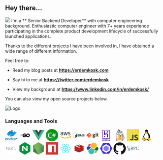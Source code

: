 ## Hey there...

<img src="https://visitor-badge.laobi.icu/badge?page_id=erdemkosk" style="max-width:100%;">
I'm a ** Senior Backend Developer** with computer engineering background. Enthusiastic computer engineer with 7+ years experience participating in the complete product development lifecycle of successfully launched applications.

Thanks to the different projects I have been involved in, I have obtained a wide range of different information.

Feel free to:

- Read my blog posts at **https://erdemkosk.com** 

- Say hi to me at **https://twitter.com/erdemkosk**

- View my background at **https://www.linkedin.com/in/erdemkosk/**

You can also view my open source projects below.

![Logo](https://i.imgur.com/z6YHS5I.png)

### Languages and Tools
<p align="left">
  <img src="https://github.com/github/explore/raw/main/topics/docker/docker.png" alt="docker" width="40" height="40"/>
  <img src="https://github.com/github/explore/raw/main/topics/go/go.png" alt="go" width="40" height="40"/>
  <img src="https://github.com/github/explore/blob/main/topics/vue/vue.png" alt="vue" width="40" height="40"/>
  <img src="https://github.com/github/explore/blob/main/topics/csharp/csharp.png" alt="csharp" width="40" height="40"/>
  <img src="https://github.com/github/explore/raw/main/topics/aws/aws.png" alt="aws" width="40" height="40"/>
  <img src="https://github.com/github/explore/blob/main/topics/bash/bash.png" alt="bash" width="40" height="40"/>
  <img src="https://github.com/github/explore/blob/main/topics/git/git.png" alt="git" width="40" height="40"/>
  <img src="https://github.com/github/explore/blob/main/topics/heroku/heroku.png" alt="heroku" width="40" height="40"/>
  <img src="https://github.com/github/explore/blob/main/topics/homebrew/homebrew.png" alt="homebrew" width="40" height="40"/>
  <img src="https://github.com/github/explore/blob/main/topics/javascript/javascript.png" alt="javascript" width="40" height="40"/>
  <img src="https://github.com/github/explore/blob/main/topics/linux/linux.png" alt="linux" width="40" height="40"/>
  <img src="https://github.com/github/explore/blob/main/topics/nextjs/nextjs.png" alt="nextjs" width="40" height="40"/>
  <img src="https://github.com/github/explore/blob/main/topics/nginx/nginx.png" alt="nginx" width="40" height="40"/>
  <img src="https://github.com/github/explore/blob/main/topics/nodejs/nodejs.png" alt="nodejs" width="40" height="40"/>
  <img src="https://github.com/github/explore/blob/main/topics/npm/npm.png" alt="npm" width="40" height="40"/>
  <img src="https://github.com/github/explore/blob/main/topics/react/react.png" alt="react" width="40" height="40"/>
  <img src="https://github.com/github/explore/blob/main/topics/redis/redis.png" alt="redis" width="40" height="40"/>
  <img src="https://github.com/github/explore/blob/main/topics/elasticsearch/elasticsearch.png" alt="elasticsearch" width="40" height="40"/>
  <img src="https://github.com/github/explore/blob/main/topics/eslint/eslint.png" alt="eslint" width="40" height="40"/>
  <img src="https://github.com/github/explore/blob/main/topics/github/github.png" alt="github" width="40" height="40"/>
  <img src="https://github.com/github/explore/blob/main/topics/grpc/grpc.png" alt="gPRC" width="40" height="40"/>
</p>


